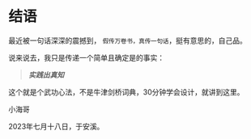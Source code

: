 # 结语

最近被一句话深深的震撼到， ```假传万卷书，真传一句话```，挺有意思的，自己品。

说来说去，我只是传递一个简单且确定是的事实：

> ***实践出真知***

这个就是个武功心法，不是牛津剑桥词典，30分钟学会设计，就讲到这里。


小海哥

2023年七月十八日，于安溪。





